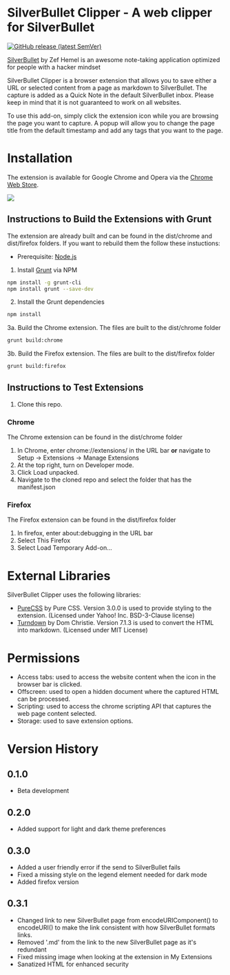 # SilverBullet Clipper - A web clipper for SilverBullet

[![GitHub release (latest SemVer)](https://img.shields.io/github/v/release/davecburke/silverbullet-clipper?style=for-the-badge&sort=semver)](https://github.com/davecburke/silverbullet-clipper/releases/latest)

[SilverBullet](https://silverbullet.md/) by Zef Hemel is an awesome note-taking application optimized for people with a hacker mindset

SilverBullet Clipper is a browser extension that allows you to save either a URL or selected content from a page as markdown to SilverBullet. The capture is added as a Quick Note in the default SilverBullet inbox. Please keep in mind that it is not guaranteed to work on all websites.

To use this add-on, simply click the extension icon while you are browsing the page you want to capture. A popup will allow you to change the page title from the default timestamp and add any tags that you want to the page.

# Installation
The extension is available for Google Chrome and Opera via the [Chrome Web Store](https://chromewebstore.google.com/detail/silverbullet-clipper/nkapoagmecfkneiaejccgkhffdmfmhki).

[![](https://img.shields.io/chrome-web-store/v/nkapoagmecfkneiaejccgkhffdmfmhki?style=for-the-badge&logo=googlechrome&logoColor=white&label=google%20chrome%20store&labelColor=grey)](https://chromewebstore.google.com/detail/silverbullet-clipper/nkapoagmecfkneiaejccgkhffdmfmhki)

## Instructions to Build the Extensions with Grunt
The extension are already built and can be found in the dist/chrome and dist/firefox folders. If you want to rebuild them the follow these instuctions:

* Prerequisite: [Node.js](https://nodejs.org/)
1. Install [Grunt](https://gruntjs.com/) via NPM
```bash
npm install -g grunt-cli
npm install grunt --save-dev
```
2. Install the Grunt dependencies
```bash
npm install
```
3a. Build the Chrome extension. The files are built to the dist/chrome folder
```bash
grunt build:chrome
```
3b. Build the Firefox extension. The files are built to the dist/firefox folder
```bash
grunt build:firefox
```

## Instructions to Test Extensions
1. Clone this repo.
### Chrome
The Chrome extension can be found in the dist/chrome folder
1. In Chrome, enter chrome://extensions/ in the URL bar **or** navigate to Setup -> Extensions -> Manage Extensions
2. At the top right, turn on Developer mode.
3. Click Load unpacked.
4. Navigate to the cloned repo and select the folder that has the manifest.json

### Firefox
The Firefox extension can be found in the dist/firefox folder
1. In firefox, enter about:debugging in the URL bar
2. Select This Firefox
3. Select Load Temporary Add-on...

# External Libraries
SilverBullet Clipper uses the following libraries:
- [PureCSS](https://github.com/mixmark-io/turndown) by Pure CSS. Version 3.0.0 is used to provide styling to the extension. (Licensed under Yahoo! Inc. BSD-3-Clause license)
- [Turndown](https://github.com/mixmark-io/turndown) by Dom Christie. Version 7.1.3 is used to convert the HTML into markdown. (Licensed under MIT License)

# Permissions
- Access tabs: used to access the website content when the icon in the browser bar is clicked.
- Offscreen: used to open a hidden document where the captured HTML can be processed.
- Scripting: used to access the chrome scripting API that captures the web page content selected.
- Storage: used to save extension options.

# Version History
## 0.1.0
- Beta development
## 0.2.0
- Added support for light and dark theme preferences
## 0.3.0
- Added a user friendly error if the send to SilverBullet fails
- Fixed a missing style on the legend element needed for dark mode
- Added firefox version
## 0.3.1
- Changed link to new SilverBullet page from encodeURIComponent() to encodeURI() to make the link consistent with how SilverBullet formats links.
- Removed '.md' from the link to the new SilverBullet page as it's redundant
- Fixed missing image when looking at the extension in My Extensions
- Sanatized HTML for enhanced security